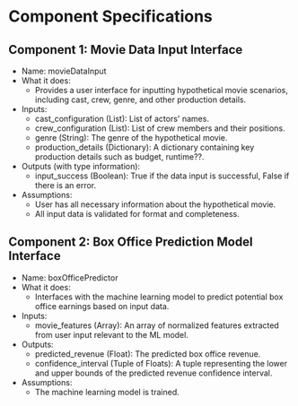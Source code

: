 # Component Specifications

## Component 1: Movie Data Input Interface
- Name: movieDataInput
- What it does:
  - Provides a user interface for inputting hypothetical movie scenarios, including cast, crew, genre, and other production details.
- Inputs:
  - cast_configuration (List): List of actors' names.
  - crew_configuration (List): List of crew members and their positions.
  - genre (String): The genre of the hypothetical movie.
  - production_details (Dictionary): A dictionary containing key production details such as budget, runtime??.
- Outputs (with type information):
  - input_success (Boolean): True if the data input is successful, False if there is an error.
- Assumptions:
  - User has all necessary information about the hypothetical movie.
  - All input data is validated for format and completeness.

## Component 2: Box Office Prediction Model Interface
- Name: boxOfficePredictor
- What it does:
  - Interfaces with the machine learning model to predict potential box office earnings based on input data.
- Inputs:
  - movie_features (Array): An array of normalized features extracted from user input relevant to the ML model.
- Outputs:
  - predicted_revenue (Float): The predicted box office revenue.
  - confidence_interval (Tuple of Floats): A tuple representing the lower and upper bounds of the predicted revenue confidence interval.
- Assumptions:
  - The machine learning model is trained.
